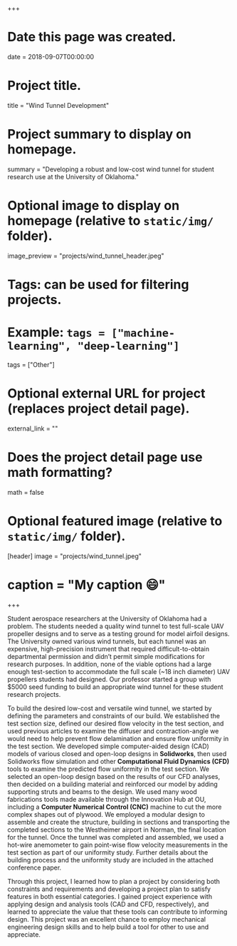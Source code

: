 +++
# Date this page was created.
date = 2018-09-07T00:00:00

# Project title.
title = "Wind Tunnel Development"

# Project summary to display on homepage.
summary = "Developing a robust and low-cost wind tunnel for student research use at the University of Oklahoma."

# Optional image to display on homepage (relative to `static/img/` folder).
image_preview = "projects/wind_tunnel_header.jpeg"

# Tags: can be used for filtering projects.
# Example: `tags = ["machine-learning", "deep-learning"]`
tags = ["Other"]

# Optional external URL for project (replaces project detail page).
external_link = ""

# Does the project detail page use math formatting?
math = false

# Optional featured image (relative to `static/img/` folder).
[header]
image = "projects/wind_tunnel.jpeg"

# caption = "My caption :smile:"

+++

Student aerospace researchers at the University of Oklahoma had a problem. The students needed a quality wind tunnel to test full-scale UAV propeller designs and to serve as a testing ground for model airfoil designs. The University owned various wind tunnels, but each tunnel was an expensive, high-precision instrument that required difficult-to-obtain departmental permission and didn’t permit simple modifications for research purposes. In addition, none of the viable options had a large enough test-section to accommodate the full scale (~18 inch diameter) UAV propellers students had designed. Our professor started a group with $5000 seed funding to build an appropriate wind tunnel for these student research projects. 

To build the desired low-cost and versatile wind tunnel, we started by defining the parameters and constraints of our build. We established the test section size, defined our desired flow velocity in the test section, and used previous articles to examine the diffuser and contraction-angle we would need to help prevent flow delamination and ensure flow uniformity in the test section. We developed simple computer-aided design (CAD) models of various closed and open-loop designs in **Solidworks**, then used Solidworks flow simulation and other **Computational Fluid Dynamics (CFD)** tools to examine the predicted flow uniformity in the test section. We selected an open-loop design based on the results of our CFD analyses, then decided on a building material and reinforced our model by adding supporting struts and beams to the design. We used many wood fabrications tools made available through the Innovation Hub at OU, including a **Computer Numerical Control (CNC)** machine to cut the more complex shapes out of plywood. We employed a modular design to assemble and create the structure, building in sections and transporting the completed sections to the Westheimer airport in Norman, the final location for the tunnel. Once the tunnel was completed and assembled, we used a hot-wire anemometer to gain point-wise flow velocity measurements in the test section as part of our uniformity study. Further details about the building process and the uniformity study are included in the attached conference paper. 

Through this project, I learned how to plan a project by considering both constraints and requirements and developing a project plan to satisfy features in both essential categories. I gained project experience with applying design and analysis tools (CAD and CFD, respectively), and learned to appreciate the value that these tools can contribute to informing design. This project was an excellent chance to employ mechanical engineering design skills and to help build a tool for other to use and appreciate.
